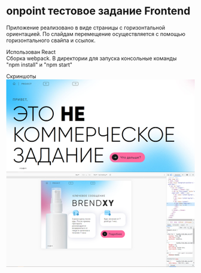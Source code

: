 # onpoint тестовое задание Frontend  
Приложение реализовано в виде страницы с горизонтальной ориентацией. По слайдам перемещение осуществляется с помощью горизонтального свайпа и ссылок.

Использован React  
Сборка webpack. В директории для запуска консольные команды  
"npm install" и "npm start"

Скриншоты
![Скрин](screenshots/1.png "screenshot1")
![Скрин](screenshots/2.png "screenshot2")